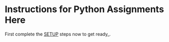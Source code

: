 # Instructions for Python Assignments Here

First complete the [SETUP](./../../00-course-setup/SETUP.md?WT.mc_id=academic-105485-koreyst) steps now to get ready_.
